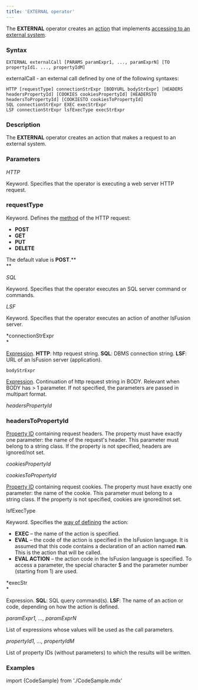 ```yaml
---
title: 'EXTERNAL operator'
---
```


The **EXTERNAL** operator creates an [action](Actions.md) that implements [accessing to an external system](Access_to_an_external_system_EXTERNAL.md). 

### Syntax

    EXTERNAL externalCall [PARAMS paramExpr1, ..., paramExprN] [TO propertyId1. ..., propertyIdM]

externalCall - an external call defined by one of the following syntaxes:

    HTTP [requestType] connectionStrExpr [BODYURL bodyStrExpr] [HEADERS headersPropertyId] [COOKIES cookiesPropertyId] [HEADERSTO headersToPropertyId] [COOKIESTO cookiesToPropertyId]
    SQL connectionStrExpr EXEC execStrExpr
    LSF connectionStrExpr lsfExecType execStrExpr

### Description

The **EXTERNAL** operator creates an action that makes a request to an external system.

### Parameters

*HTTP*

Keyword. Specifies that the operator is executing a web server HTTP request.

### requestType

Keyword. Defines the [method](https://en.wikipedia.org/wiki/Hypertext_Transfer_Protocol#Request_methods) of the HTTP request:

-   **POST**
-   **GET**
-   **PUT**
-   **DELETE**

The default value is **POST**.**  
**

*SQL*

Keyword. Specifies that the operator executes an SQL server command or commands.

*LSF*

Keyword. Specifies that the operator executes an action of another lsFusion server.

*connectionStrExpr  
*

[Expression](Expression.md). ****HTTP****: http request string. **SQL**: DBMS connection string. **LSF**: URL of an lsFusion server (application).

    bodyStrExpr

[Expression](Expression.md). Continuation of http request string in BODY. Relevant when BODY has > 1 parameter. If not specified, the parameters are passed in multipart format.

*headersPropertyId*

### headersToPropertyId

[Property ID](IDs.md#propertyid-broken) containing request headers. The property must have exactly one parameter: the name of the request's header. This parameter must belong to a string class. If the property is not specified, headers are ignored/not set.

*cookiesPropertyId*

*cookiesToPropertyId*

[Property ID](IDs.md#propertyid-broken) containing request cookies. The property must have exactly one parameter: the name of the cookie. This parameter must belong to a string class. If the property is not specified, cookies are ignored/not set.

lsfExecType

Keyword. Specifies the [way of defining](Access_from_an_external_system.md#defining-an-action) the action:

-   **EXEC** – the name of the action is specified.
-   **EVAL** – the code of the action is specified in the lsFusion language. It is assumed that this code contains a declaration of an action named **run**. This is the action that will be called.
-   **EVAL ACTION** – the action code in the lsFusion language is specified. To access a parameter, the special character $ and the parameter number (starting from 1) are used.

*execStr  
*

Expression. **SQL**: SQL query command(s). **LSF**: The name of an action or code, depending on how the action is defined.

*paramExpr1, ..., paramExprN*

List of expressions whose values will be used as the call parameters.

*propertyId1, ..., propertyIdM*

List of property IDs (without parameters) to which the results will be written.

### Examples


import {CodeSample} from './CodeSample.mdx'

<CodeSample url="http://documentation.lsfusion.org:5000/sample?file=ActionSample&block=external"/>

  
